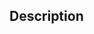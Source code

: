 ﻿<!----------------------------------------------------Boolean := str_isNumeric ( Param_1 ) -> Param_1 (Text)-->## Description